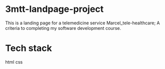 # 3mtt-landpage-project
This is a landing page for a telemedicine service Marcel_tele-healthcare; A criteria to completing my software development course.
# Tech stack
html
css
